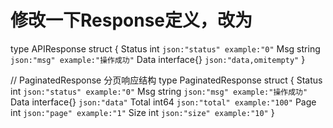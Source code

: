 # 修改一下Response定义，改为
type APIResponse struct {
	Status    int         `json:"status" example:"0"`
	Msg string      `json:"msg" example:"操作成功"`
	Data    interface{} `json:"data,omitempty"`
}

// PaginatedResponse 分页响应结构
type PaginatedResponse struct {
	Status    int         `json:"status" example:"0"`
	Msg string      `json:"msg" example:"操作成功"`
	Data    interface{} `json:"data"`
	Total   int64       `json:"total" example:"100"`
	Page    int         `json:"page" example:"1"`
	Size    int         `json:"size" example:"10"`
}

# 